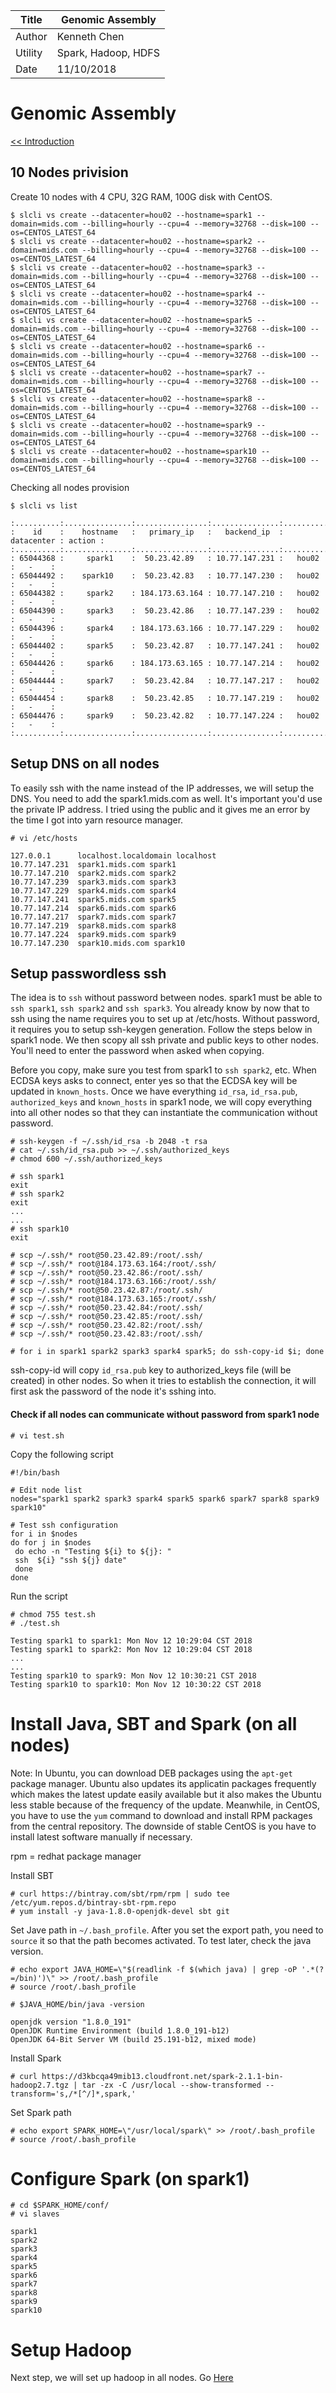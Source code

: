 |Title |  Genomic Assembly |
|-----------|----------------------------------|
|Author | Kenneth Chen |
|Utility | Spark, Hadoop, HDFS |
|Date | 11/10/2018 |

# Genomic Assembly

<a href=https://github.com/kckenneth/GenomicAssembly/blob/master/README.md><< Introduction</a>

## 10 Nodes privision 

Create 10 nodes with 4 CPU, 32G RAM, 100G disk with CentOS. 
```
$ slcli vs create --datacenter=hou02 --hostname=spark1 --domain=mids.com --billing=hourly --cpu=4 --memory=32768 --disk=100 --os=CENTOS_LATEST_64
$ slcli vs create --datacenter=hou02 --hostname=spark2 --domain=mids.com --billing=hourly --cpu=4 --memory=32768 --disk=100 --os=CENTOS_LATEST_64
$ slcli vs create --datacenter=hou02 --hostname=spark3 --domain=mids.com --billing=hourly --cpu=4 --memory=32768 --disk=100 --os=CENTOS_LATEST_64
$ slcli vs create --datacenter=hou02 --hostname=spark4 --domain=mids.com --billing=hourly --cpu=4 --memory=32768 --disk=100 --os=CENTOS_LATEST_64
$ slcli vs create --datacenter=hou02 --hostname=spark5 --domain=mids.com --billing=hourly --cpu=4 --memory=32768 --disk=100 --os=CENTOS_LATEST_64
$ slcli vs create --datacenter=hou02 --hostname=spark6 --domain=mids.com --billing=hourly --cpu=4 --memory=32768 --disk=100 --os=CENTOS_LATEST_64
$ slcli vs create --datacenter=hou02 --hostname=spark7 --domain=mids.com --billing=hourly --cpu=4 --memory=32768 --disk=100 --os=CENTOS_LATEST_64
$ slcli vs create --datacenter=hou02 --hostname=spark8 --domain=mids.com --billing=hourly --cpu=4 --memory=32768 --disk=100 --os=CENTOS_LATEST_64
$ slcli vs create --datacenter=hou02 --hostname=spark9 --domain=mids.com --billing=hourly --cpu=4 --memory=32768 --disk=100 --os=CENTOS_LATEST_64
$ slcli vs create --datacenter=hou02 --hostname=spark10 --domain=mids.com --billing=hourly --cpu=4 --memory=32768 --disk=100 --os=CENTOS_LATEST_64
```

Checking all nodes provision

```
$ slcli vs list 

:..........:...............:................:...............:............:........:
:    id    :    hostname   :   primary_ip   :   backend_ip  : datacenter : action :
:..........:...............:................:...............:............:........:
: 65044368 :     spark1    :  50.23.42.89   : 10.77.147.231 :   hou02    :   -    :
: 65044492 :    spark10    :  50.23.42.83   : 10.77.147.230 :   hou02    :   -    :
: 65044382 :     spark2    : 184.173.63.164 : 10.77.147.210 :   hou02    :   -    :
: 65044390 :     spark3    :  50.23.42.86   : 10.77.147.239 :   hou02    :   -    :
: 65044396 :     spark4    : 184.173.63.166 : 10.77.147.229 :   hou02    :   -    :
: 65044402 :     spark5    :  50.23.42.87   : 10.77.147.241 :   hou02    :   -    :
: 65044426 :     spark6    : 184.173.63.165 : 10.77.147.214 :   hou02    :   -    :
: 65044444 :     spark7    :  50.23.42.84   : 10.77.147.217 :   hou02    :   -    :
: 65044454 :     spark8    :  50.23.42.85   : 10.77.147.219 :   hou02    :   -    :
: 65044476 :     spark9    :  50.23.42.82   : 10.77.147.224 :   hou02    :   -    :
:..........:...............:................:...............:............:........:
```

## Setup DNS on all nodes

To easily ssh with the name instead of the IP addresses, we will setup the DNS. You need to add the spark1.mids.com as well. It's important you'd use the private IP address. I tried using the public and it gives me an error by the time I got into yarn resource manager. 
```
# vi /etc/hosts

127.0.0.1      localhost.localdomain localhost
10.77.147.231  spark1.mids.com spark1
10.77.147.210  spark2.mids.com spark2
10.77.147.239  spark3.mids.com spark3
10.77.147.229  spark4.mids.com spark4
10.77.147.241  spark5.mids.com spark5
10.77.147.214  spark6.mids.com spark6
10.77.147.217  spark7.mids.com spark7
10.77.147.219  spark8.mids.com spark8
10.77.147.224  spark9.mids.com spark9
10.77.147.230  spark10.mids.com spark10
```

## Setup passwordless ssh
The idea is to `ssh` without password between nodes. spark1 must be able to `ssh spark1`, `ssh spark2` and `ssh spark3`. You already know by now that to ssh using the name requires you to set up at /etc/hosts. Without password, it requires you to setup ssh-keygen generation. Follow the steps below in spark1 node. We then scopy all ssh private and public keys to other nodes. You'll need to enter the password when asked when copying. 

Before you copy, make sure you test from spark1 to `ssh spark2`, etc. When ECDSA keys asks to connect, enter yes so that the ECDSA key will be updated in `known_hosts`. Once we have everything `id_rsa`, `id_rsa.pub`, `authorized_keys` and `known_hosts` in spark1 node, we will copy everything into all other nodes so that they can instantiate the communication without password. 

```
# ssh-keygen -f ~/.ssh/id_rsa -b 2048 -t rsa 
# cat ~/.ssh/id_rsa.pub >> ~/.ssh/authorized_keys 
# chmod 600 ~/.ssh/authorized_keys

# ssh spark1 
exit
# ssh spark2
exit
...
...
# ssh spark10
exit

# scp ~/.ssh/* root@50.23.42.89:/root/.ssh/
# scp ~/.ssh/* root@184.173.63.164:/root/.ssh/
# scp ~/.ssh/* root@50.23.42.86:/root/.ssh/
# scp ~/.ssh/* root@184.173.63.166:/root/.ssh/
# scp ~/.ssh/* root@50.23.42.87:/root/.ssh/
# scp ~/.ssh/* root@184.173.63.165:/root/.ssh/
# scp ~/.ssh/* root@50.23.42.84:/root/.ssh/
# scp ~/.ssh/* root@50.23.42.85:/root/.ssh/
# scp ~/.ssh/* root@50.23.42.82:/root/.ssh/
# scp ~/.ssh/* root@50.23.42.83:/root/.ssh/

# for i in spark1 spark2 spark3 spark4 spark5; do ssh-copy-id $i; done
```
ssh-copy-id will copy `id_rsa.pub` key to authorized_keys file (will be created) in other nodes. So when it tries to establish the connection, it will first ask the password of the node it's sshing into.

#### Check if all nodes can communicate without password from spark1 node

```
# vi test.sh
```
Copy the following script
```
#!/bin/bash

# Edit node list
nodes="spark1 spark2 spark3 spark4 spark5 spark6 spark7 spark8 spark9 spark10"

# Test ssh configuration
for i in $nodes
do for j in $nodes
 do echo -n "Testing ${i} to ${j}: "
 ssh  ${i} "ssh ${j} date"
 done
done
```
Run the script
```
# chmod 755 test.sh
# ./test.sh

Testing spark1 to spark1: Mon Nov 12 10:29:04 CST 2018
Testing spark1 to spark2: Mon Nov 12 10:29:04 CST 2018
...
...
Testing spark10 to spark9: Mon Nov 12 10:30:21 CST 2018
Testing spark10 to spark10: Mon Nov 12 10:30:22 CST 2018
```

# Install Java, SBT and Spark (on all nodes)

Note: In Ubuntu, you can download DEB packages using the `apt-get` package manager. Ubuntu also updates its applicatin packages frequently which makes the latest update easily available but it also makes the Ubuntu less stable because of the frequency of the update. Meanwhile, in CentOS, you have to use the `yum` command to download and install RPM packages from the central repository. The downside of stable CentOS is you have to install latest software manually if necessary. 

rpm = redhat package manager  

Install SBT
```
# curl https://bintray.com/sbt/rpm/rpm | sudo tee /etc/yum.repos.d/bintray-sbt-rpm.repo
# yum install -y java-1.8.0-openjdk-devel sbt git
```
Set Jave path in `~/.bash_profile`. After you set the export path, you need to `source` it so that the path becomes activated. To test later, check the java version.
```
# echo export JAVA_HOME=\"$(readlink -f $(which java) | grep -oP '.*(?=/bin)')\" >> /root/.bash_profile
# source /root/.bash_profile

# $JAVA_HOME/bin/java -version

openjdk version "1.8.0_191"
OpenJDK Runtime Environment (build 1.8.0_191-b12)
OpenJDK 64-Bit Server VM (build 25.191-b12, mixed mode)
```
Install Spark
```
# curl https://d3kbcqa49mib13.cloudfront.net/spark-2.1.1-bin-hadoop2.7.tgz | tar -zx -C /usr/local --show-transformed --transform='s,/*[^/]*,spark,'
```
Set Spark path
```
# echo export SPARK_HOME=\"/usr/local/spark\" >> /root/.bash_profile
# source /root/.bash_profile
```
# Configure Spark (on spark1)

```
# cd $SPARK_HOME/conf/
# vi slaves

spark1
spark2
spark3
spark4
spark5
spark6
spark7
spark8
spark9
spark10
```

# Setup Hadoop

Next step, we will set up hadoop in all nodes. Go <a href=https://github.com/kckenneth/GenomicAssembly/blob/master/setup_hadoop.md>Here</a>
